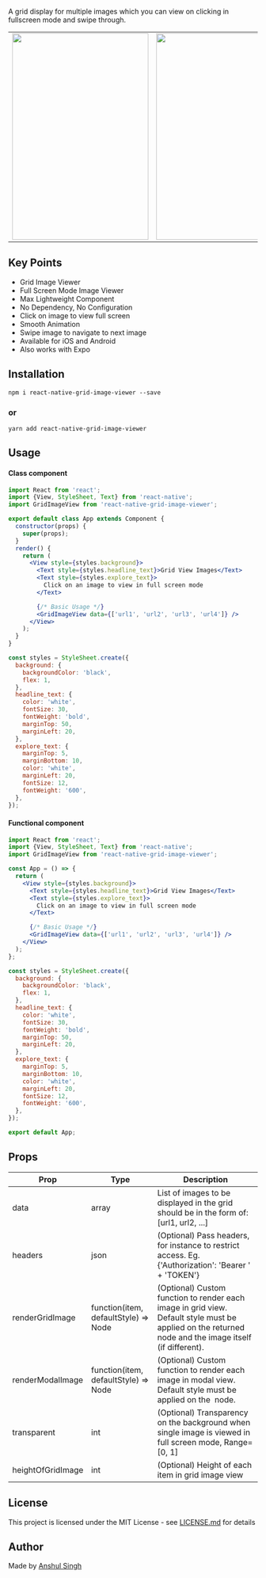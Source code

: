 A grid display for multiple images which you can view on clicking in fullscreen mode and swipe through.

<table>
        <tr>
<td><img src = "https://user-images.githubusercontent.com/35291991/150406398-9c6e615b-5d8f-41c6-9590-d697ca8c5984.png" height = "417" width="275"></td>
<td><img src = "https://user-images.githubusercontent.com/35291991/150406407-b345a625-5424-4743-a22d-46f837270489.png" height = "417" width="275"></td>
<td><img src = "https://user-images.githubusercontent.com/35291991/150408671-e3defe5d-5e4d-4445-bd39-c7e8142d2e8b.gif" height = "417" width="275"></td>
       </tr>
</table>

## Key Points

- Grid Image Viewer
- Full Screen Mode Image Viewer
- Max Lightweight Component
- No Dependency, No Configuration
- Click on image to view full screen
- Smooth Animation
- Swipe image to navigate to next image
- Available for iOS and Android
- Also works with Expo

## Installation

```
npm i react-native-grid-image-viewer --save
```

### or

```
yarn add react-native-grid-image-viewer
```

## Usage

#### Class component

```jsx
import React from 'react';
import {View, StyleSheet, Text} from 'react-native';
import GridImageView from 'react-native-grid-image-viewer';

export default class App extends Component {
  constructor(props) {
    super(props);
  }
  render() {
    return (
      <View style={styles.background}>
        <Text style={styles.headline_text}>Grid View Images</Text>
        <Text style={styles.explore_text}>
          Click on an image to view in full screen mode
        </Text>

        {/* Basic Usage */}
        <GridImageView data={['url1', 'url2', 'url3', 'url4']} />
      </View>
    );
  }
}

const styles = StyleSheet.create({
  background: {
    backgroundColor: 'black',
    flex: 1,
  },
  headline_text: {
    color: 'white',
    fontSize: 30,
    fontWeight: 'bold',
    marginTop: 50,
    marginLeft: 20,
  },
  explore_text: {
    marginTop: 5,
    marginBottom: 10,
    color: 'white',
    marginLeft: 20,
    fontSize: 12,
    fontWeight: '600',
  },
});
```

#### Functional component

```jsx
import React from 'react';
import {View, StyleSheet, Text} from 'react-native';
import GridImageView from 'react-native-grid-image-viewer';

const App = () => {
  return (
    <View style={styles.background}>
      <Text style={styles.headline_text}>Grid View Images</Text>
      <Text style={styles.explore_text}>
        Click on an image to view in full screen mode
      </Text>

      {/* Basic Usage */}
      <GridImageView data={['url1', 'url2', 'url3', 'url4']} />
    </View>
  );
};

const styles = StyleSheet.create({
  background: {
    backgroundColor: 'black',
    flex: 1,
  },
  headline_text: {
    color: 'white',
    fontSize: 30,
    fontWeight: 'bold',
    marginTop: 50,
    marginLeft: 20,
  },
  explore_text: {
    marginTop: 5,
    marginBottom: 10,
    color: 'white',
    marginLeft: 20,
    fontSize: 12,
    fontWeight: '600',
  },
});

export default App;
```

## Props

| Prop              | Type                                 | Description                                                                                                                                           |
| ----------------- | ------------------------------------ | ----------------------------------------------------------------------------------------------------------------------------------------------------- |
| data              | array                                | List of images to be displayed in the grid should be in the form of: [url1, url2, ...]                                                                |
| headers           | json                                 | (Optional) Pass headers, for instance to restrict access. Eg. {'Authorization': 'Bearer ' + 'TOKEN'}                                                  |
| renderGridImage   | function(item, defaultStyle) => Node | (Optional) Custom function to render each image in grid view. Default style must be applied on the returned node and the image itself (if different). |
| renderModalImage  | function(item, defaultStyle) => Node | (Optional) Custom function to render each image in modal view. Default style must be applied on the <Image /> node.                                   |
| transparent       | int                                  | (Optional) Transparency on the background when single image is viewed in full screen mode, Range=[0, 1]                                               |
| heightOfGridImage | int                                  | (Optional) Height of each item in grid image view                                                                                                     |

## License

This project is licensed under the MIT License - see [LICENSE.md](https://github.com/ansh-099/react-native-grid-image-viewer/blob/master/LICENSE.md) for details

## Author

Made by [Anshul Singh](https://github.com/ansh-099)
